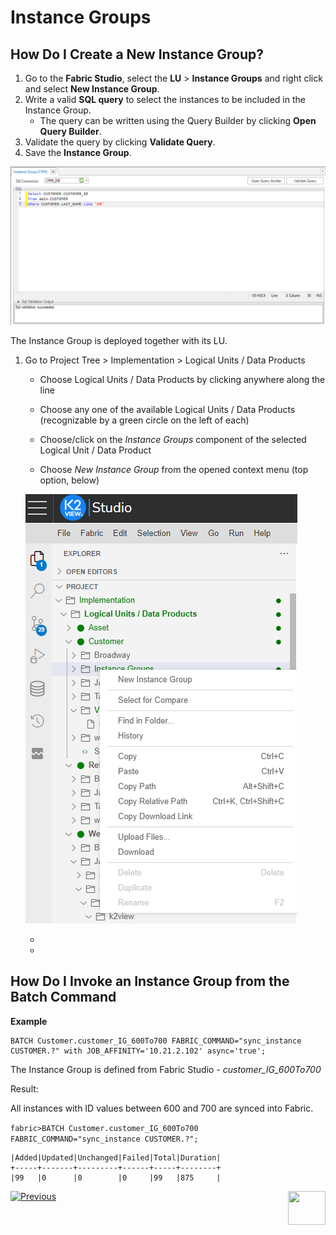 # Instance Groups

## How Do I Create a New Instance Group?

<studio>

1. Go to the **Fabric Studio**, select the **LU** > **Instance Groups** and right click and select **New Instance Group**.
2. Write a valid **SQL query** to select the instances to be included in the Instance Group.
   * The query can be written using the Query Builder by clicking **Open Query Builder**.
3. Validate the query by clicking **Validate Query**.
4. Save the **Instance Group**.

<img src="images/23_jobs_and_batch_services_commandsExamples.PNG">

The Instance Group is deployed together with its LU.

</studio>

<web>

1. Go to Project Tree > Implementation > Logical Units / Data Products

   - Choose Logical Units / Data Products by clicking anywhere along the line

   - Choose any one of the available Logical Units / Data Products (recognizable by a green circle on the left of each)

   - Choose/click on the *Instance Groups* component of the selected Logical Unit / Data Product

   -  Choose *New Instance Group* from the opened context menu (top option, below)

     ![images](images/20_14_web_choose_new_instance_group.png)

   -  ​
   - ​

</web>

<studio>

## How Do I Invoke an Instance Group from the Batch Command

**Example** 

    BATCH Customer.customer_IG_600To700 FABRIC_COMMAND="sync_instance CUSTOMER.?" with JOB_AFFINITY='10.21.2.102' async='true';

The Instance Group is defined from Fabric Studio - *customer_IG_600To700*

Result:

All instances with ID values between 600 and 700 are synced into Fabric.

```fabric>BATCH Customer.customer_IG_600To700 FABRIC_COMMAND="sync_instance CUSTOMER.?";```

```
|Added|Updated|Unchanged|Failed|Total|Duration|
+-----+-------+---------+------+-----+--------+
|99   |0      |0        |0     |99   |875     |
```




[![Previous](/articles/images/Previous.png)](/articles/20_jobs_and_batch_services/13_migrate_commands.md)[<img align="right" width="60" height="54" src="/articles/images/Next.png">](/articles/20_jobs_and_batch_services/15_batch_broadway_commands.md)

</studio>


